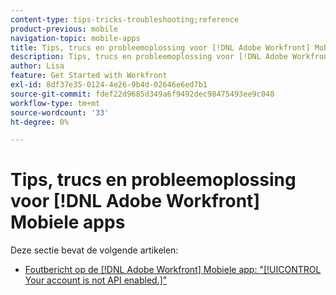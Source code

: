 ```yaml
---
content-type: tips-tricks-troubleshooting;reference
product-previous: mobile
navigation-topic: mobile-apps
title: Tips, trucs en probleemoplossing voor [!DNL Adobe Workfront] Mobiele apps
description: Tips, trucs en probleemoplossing voor [!DNL Adobe Workfront] Mobiele apps
author: Lisa
feature: Get Started with Workfront
exl-id: 8df37e35-0124-4e26-9b4d-02646e6ed7b1
source-git-commit: fdef22d9685d349a6f9492dec98475493ee9c048
workflow-type: tm+mt
source-wordcount: '33'
ht-degree: 0%

---
```


# Tips, trucs en probleemoplossing voor [!DNL Adobe Workfront] Mobiele apps

Deze sectie bevat de volgende artikelen:

* [Foutbericht op de [!DNL Adobe Workfront] Mobiele app: &quot;[!UICONTROL Your account is not API enabled.]&quot;](../../../workfront-basics/mobile-apps/tips-tricks-and-troubleshooting/error-message-on-mobile-app.md)
